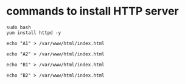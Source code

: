 # commands to install HTTP server

```
sudo bash
yum install httpd -y
```



```
echo "A1" > /var/www/html/index.html
```


```
echo "A2" > /var/www/html/index.html
```

```
echo "B1" > /var/www/html/index.html
```

```
echo "B2" > /var/www/html/index.html
```
